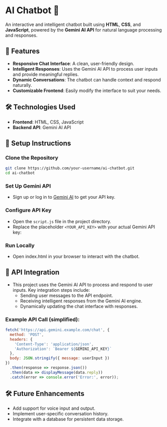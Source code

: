 # AI Chatbot 🤖

An interactive and intelligent chatbot built using **HTML**, **CSS**, and **JavaScript**, powered by the **Gemini AI API** for natural language processing and responses.

## 🚀 Features

- **Responsive Chat Interface**: A clean, user-friendly design.
- **Intelligent Responses**: Uses the Gemini AI API to process user inputs and provide meaningful replies.
- **Dynamic Conversations**: The chatbot can handle context and respond naturally.
- **Customizable Frontend**: Easily modify the interface to suit your needs.

## 🛠️ Technologies Used

- **Frontend**: HTML, CSS, JavaScript
- **Backend API**: Gemini AI API

## 🔧 Setup Instructions

### Clone the Repository

```bash
git clone https://github.com/your-username/ai-chatbot.git
cd ai-chatbot
```
### Set Up Gemini API

- Sign up or log in to [Gemini AI](https://ai.google.dev/gemini-api/docs) to get your API key.

### Configure API Key

- Open the `script.js` file in the project directory.
- Replace the placeholder `<YOUR_API_KEY>` with your actual Gemini API key:

### Run Locally

- Open index.html in your browser to interact with the chatbot.

## 📜 API Integration

- This project uses the Gemini AI API to process and respond to user inputs. Key integration steps include:
  - Sending user messages to the API endpoint.
  - Receiving intelligent responses from the Gemini AI engine.
  - Dynamically updating the chat interface with responses.
 
### Example API Call (simplified):

```javascript
fetch('https://api.gemini.example.com/chat', {
  method: 'POST',
  headers: {
    'Content-Type': 'application/json',
    'Authorization': `Bearer ${GEMINI_API_KEY}`
  },
  body: JSON.stringify({ message: userInput })
})
  .then(response => response.json())
  .then(data => displayMessage(data.reply))
  .catch(error => console.error('Error:', error));
```

## 🛠️ Future Enhancements

- Add support for voice input and output.
- Implement user-specific conversation history.
- Integrate with a database for persistent data storage.



